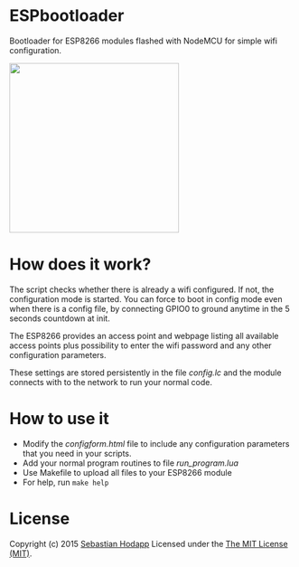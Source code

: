# ESPbootloader
Bootloader for ESP8266 modules flashed with NodeMCU for simple wifi configuration.

<img width='300' src='http://www.sebastian-hodapp.de/wp-content/uploads/images/espbootloader-comfortable-wifi-configuration/github_espbootloader.jpg'>

# How does it work?
The script checks whether there is already a wifi configured. If not, the configuration mode is started. You can force to boot in config mode even when there is a config file, by connecting GPIO0 to ground anytime in the 5 seconds countdown at init.

The ESP8266 provides an access point and webpage listing all available access points plus possibility to enter the wifi password and any other configuration parameters.

These settings are stored persistently in the file *config.lc* and the module connects with to the network to run your normal code.

# How to use it
* Modify the *configform.html* file to include any configuration parameters that you need in your scripts.
* Add your normal program routines to file *run_program.lua*
* Use Makefile to upload all files to your ESP8266 module
* For help, run `make help`

# License
Copyright (c) 2015 [Sebastian Hodapp](http://www.sebastian-hodapp.de) Licensed under the [The MIT License (MIT)](http://opensource.org/licenses/MIT).
